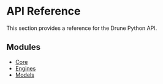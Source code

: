 # API Reference

This section provides a reference for the Drune Python API.

## Modules

- [Core](core.md)
- [Engines](engines.md)
- [Models](models.md)
